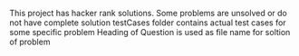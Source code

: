 This project has hacker rank solutions. 
Some problems are unsolved or do not have complete solution 
testCases folder contains actual test cases for some specific problem 
Heading of Question is used as file name for soltion of problem